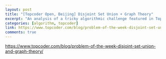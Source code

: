 ```yaml
---
layout: post
title: "[Topcoder Open, Beijing] Disjoint Set Union + Graph Theory"
excerpt: "An analysis of a tricky algorithmic challenge featured in Topcoder Open, Beijing. On Disjoint Set Union and Graph Theory."
categories: [algorithm, topcoder]
link: https://www.topcoder.com/blog/problem-of-the-week-disjoint-set-union-and-graph-theory/
comments: true
---
```


<a href="https://www.topcoder.com/blog/problem-of-the-week-disjoint-set-union-and-graph-theory/" target="_blank">https://www.topcoder.com/blog/problem-of-the-week-disjoint-set-union-and-graph-theory/</a>
